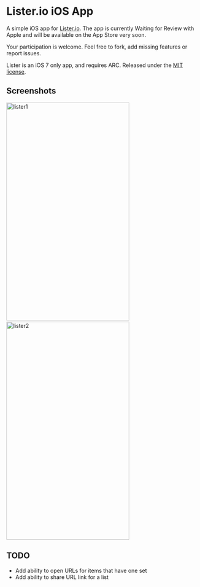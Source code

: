 # Lister.io iOS App

A simple iOS app for [Lister.io](http://lister.io/). The app is currently Waiting for Review with Apple and will be available on the App Store very soon.

Your participation is welcome. Feel free to fork, add missing features or report issues. 

Lister is an iOS 7 only app, and requires ARC. Released under the [MIT license](LICENSE).

## Screenshots

<img src="http://i.imgur.com/GmAA7cD.png" width=320 height=568 alt="lister1">
&nbsp;&nbsp;
<img src="http://i.imgur.com/joKACXt.png" width=320 height=568 alt="lister2">

## TODO

* Add ability to open URLs for items that have one set
* Add ability to share URL link for a list
